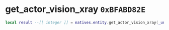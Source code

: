 # get_actor_vision_xray `0xBFABD82E`

```lua
local result --[[ integer ]] = natives.entity.get_actor_vision_xray(_unk0 --[[ integer ]])
```